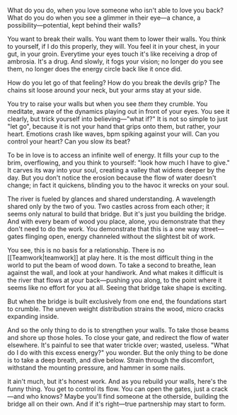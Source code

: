 What do you do, when you love someone who isn't able to love you back? What do you do when you see a glimmer in their eye—a chance, a possibility—potential, kept behind their walls?

You want to break their walls. You want them to lower their walls. You think to yourself, if I do this properly, they will. You feel it in your chest, in your gut, in your groin. Everytime your eyes touch it's like receiving a drop of ambrosia. It's a drug. And slowly, it fogs your vision; no longer do you see them, no longer does the energy circle back like it once did.

How do you let go of that feeling? How do you break the devils grip? The chains sit loose around your neck, but your arms stay at your side. 

You try to raise your walls but when you see *them* they crumble. You meditate, aware of the dynamics playing out in front of your eyes. You see it clearly, but trick yourself into believing—"what if?" It is not so simple to just "let go", because it is not your hand that grips onto them, but rather, your heart. Emotions crash like waves, bpm spiking against your will. Can you control your heart? Can you slow its beat? 

To be in love is to access an infinite well of energy. It fills your cup to the brim, overflowing, and you think to yourself: "look how much I have to give." It carves its way into your soul, creating a valley that widens deeper by the day. But you don't notice the erosion because the flow of water doesn't change; in fact it quickens, blinding you to the havoc it wrecks on your soul.

The river is fueled by glances and shared understanding. A wavelength shared only by the two of you. Two castles across from each other; it seems only natural to build that bridge. But it's just you building the bridge. And with every beam of wood you place, alone, you demonstrate that they don't need to do the work. You demonstrate that this is a one way street—gates flinging open, energy channeled without the slightest bit of work.

You see, this is no basis for a relationship. There is no [[Teamwork|teamwork]] at play here. It is the most difficult thing in the world to put the beam of wood down. To take a second to breathe, lean against the wall, and look at your handiwork. And what makes it difficult is the river that flows at your back—pushing you along, to the point where it seems like no effort for you at all. Seeing that bridge take shape is exciting.

But when the bridge is built exclusively from one end, the foundations start to crumble. The uneven weight distribution strains the wood, micro cracks expanding inside. 

And so the only thing to do is to strengthen your walls. To take those beams and shore up those holes. To close your gate, and redirect the flow of water elsewhere. It's painful to see that water trickle over; wasted, useless. "What do I do with this excess energy?" you wonder. But the only thing to be done is to take a deep breath, and dive below. Strain through the discomfort, withstand the mounting pressure, and hammer in some nails.

It ain't much, but it's honest work. And as you rebuild your walls, here's the funny thing. You get to control its flow. You can open the gates, just a crack—and who knows? Maybe you'll find someone at the otherside, building the bridge all on their own. And if it's right—true partnership may start to form.